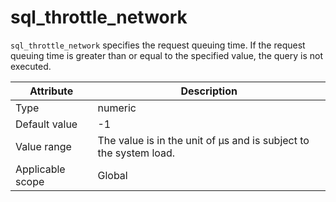 # sql_throttle_network

`sql_throttle_network` specifies the request queuing time. If the request queuing time is greater than or equal to the specified value, the query is not executed.

| **Attribute** | **Description** |
|--------|---------------|
| Type | numeric |
| Default value | -1 |
| Value range | The value is in the unit of μs and is subject to the system load. |
| Applicable scope | Global |
